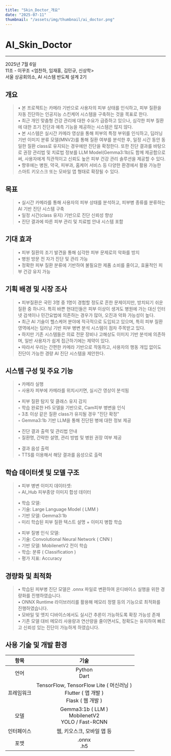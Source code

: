 ```yaml
---
title: "Skin_Doctor_개요"
date: "2025-07-11"
thumbnail: "/assets/img/thumbnail/ai_doctor.png"
---
```


# AI_Skin_Doctor
---

2025년 7월 6일<br/>
11조 - 이꾸조 <엄찬하, 임재홍, 김민규, 신상학><br/>
서울 상공회의소, AI 시스템 반도체 설계 2기


## 개요
>• 본 프로젝트는 카메라 기반으로 사용자의 피부 상태를 인식하고, 피부 질환을 자동 진단하는 인공지능 스킨케어 시스템을 구축하는 것을 목표로 한다.  
>• 최근 개인 맞춤형 건강 관리에 대한 수요가 급증하고 있으나, 심각한 피부 질환에 대한 조기 진단과 예측 기능을 제공하는 시스템은 많지 않다.  
>• 본 시스템은 실시간 카메라 영상을 통해 피부의 특정 부위를 인식하고, 딥러닝 기반 이미지 분류 모델(MNV2)를 통해 질환 여부를 분석한 후, 일정 시간 동안 동일한 질환 class로 유지되는 경우에만 진단을 확정한다.
또한 진단 결과를 바탕으로 권장 관리법 및 치료법 정보를 LLM Model(Gemma3:1b)도 함께 제공함으로써, 사용자에게 직관적이고 신뢰도 높은 피부 건강 관리 솔루션을 제공할 수 있다.  
>• 향후에는 병원, 약국, 피부과, 홈케어 서비스 등 다양한 환경에서 활용 가능한 스마트 키오스크 또는 모바일 앱 형태로 확장될 수 있다.

## 목표
>• 실시간 카메라를 통해 사용자의 피부 상태를 분석하고, 피부병 종류를 분류하는 AI 기반 진단 시스템 구축  
>• 일정 시간(class 유지) 기반으로 진단 신뢰성 향상  
>• 진단 결과에 따른 피부 관리 및 치료법 안내 시스템 포함


## 기대 효과
>• 피부 질환의 조기 발견을 통해 심각한 피부 문제로의 악화를 방지  
>• 병원 방문 전 자가 진단 및 관리 가능  
>• 정확한 피부 질환 분류에 기반하여 불필요한 제품 소비를 줄이고, 효율적인 피부 건강 유지 가능


## 기획 배경 및 시장 조사
>• 피부질환은 국민 3명 중 1명이 경험할 정도로 흔한 문제이지만, 방치되기 쉬운 질환 중 하나다. 특히 바쁜 현대인들은 피부 이상이 생겨도 병원에 가는 대신 인터넷 검색이나 민간요법에 의존하는 경우가 많아, 오진과 악화 가능성이 높다.  
>• 최근 AI 기술이 헬스케어 분야에 적극적으로 도입되고 있으며, 특히 피부 질환 영역에서는 딥러닝 기반 피부 병변 분석 시스템이 점차 주목받고 있다.  
>• 하지만 기존 시스템들은 의료 전문 장비나 고해상도 이미지 기반 분석에 의존하며, 일반 사용자가 쉽게 접근하기에는 제약이 있다.  
>• 따라서 우리는 간편한 카메라 기반으로 작동하고, 사용자의 행동 개입 없이도 진단이 가능한 경량 AI 진단 시스템을 제안한다.

## 시스템 구성 및 주요 기능
>• 카메라 실행  
◦ 사용자 피부에 카메라를 위치시키면, 실시간 영상이 분석됨
>
>• 피부 질환 탐지 및 클래스 유지 감지  
◦ 학습 완료한 H5 모델을 기반으로, Cam피부 병변을 인식  
◦ 3초 이상 같은 질환 class가 유지될 경우 "진단 확정"  
◦ Gemma3:1b 기반 LLM을 통해 진단된 병에 대한 정보 제공
>
>• 진단 결과 출력 및 관리법 안내  
◦ 질환명, 간략한 설명, 관리 방법 및 병원 권장 여부 제공
>
>• 결과 음성 출력  
◦ TTS를 이용해서 해당 결과를 음성으로 출력

## 학습 데이터셋 및 모델 구조
>• 피부 병변 이미지 데이터셋:  
◦ AI_Hub 피부종양 이미지 합성 데이터
>
>• 학습 모델:  
◦ 기술: Large Language Model ( LMM )  
◦ 기반 모델: Gemma3:1b  
◦ 미리 학습된 피부 질환 텍스트 설명 + 이미지 병합 학습
>
>• 피부 질병 인식 모델:  
◦ 기술: Convolutional Neural Network ( CNN )  
◦ 기반 모델: MobilenetV2 전이 학습  
◦ 학습: 분류 ( Classification )  
◦ 평가 지표: Accuracy  

## 경량화 및 최적화
>• 학습된 피부병 진단 모델은 .onnx 파일로 변환하여 온디바이스 실행을 위한 경량화를 진행하였습니다.  
>• ONNX Runtime 라이브러리를 활용해 메모리 정렬 등의 기능으로 최적화를 진행하였습니다.  
>• 모바일 및 엣지 디바이스에서도 실시간 추론이 가능하도록 확장 가능성 존재  
>• 기존 모델 대비 메모리 사용량과 연산량을 줄이면서도, 정확도는 유지하여 빠르고 신뢰성 있는 진단이 가능하게 하였습니다.  

## 사용 기술 및 개발 환경

|항목|기술|
|:---:|:---:|
|언어|Python<br/>Dart|
|프레임워크|TensorFlow, TensorFlow Lite ( 머신러닝 )<br/>Flutter ( 앱 개발 )<br/>Flask ( 웹 개발 )|
|모델|Gemma3:1b ( LLM )<br/>MobilenetV2<br/>YOLO / Fast-RCNN|
|인터페이스|웹, 키오스크, 모바일 앱 등|
|포맷|.onnx<br/>.h5|
